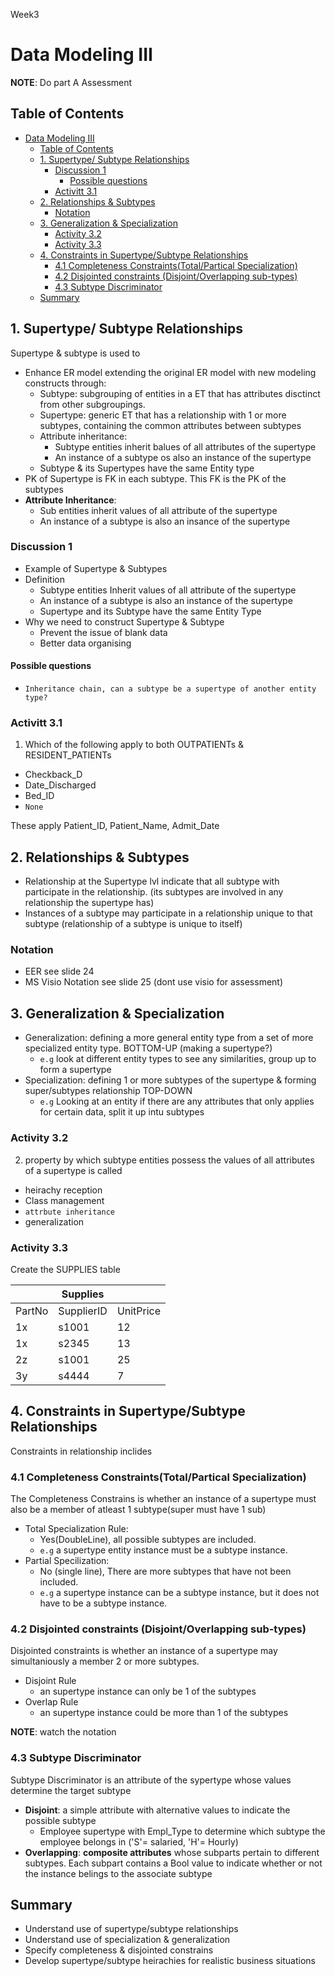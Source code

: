 Week3

# Data Modeling III

**NOTE**: Do part A Assessment

## Table of Contents
- [Data Modeling III](#data-modeling-iii)
  - [Table of Contents](#table-of-contents)
  - [1. Supertype/ Subtype Relationships](#1-supertype-subtype-relationships)
    - [Discussion 1](#discussion-1)
      - [Possible questions](#possible-questions)
    - [Activitt 3.1](#activitt-31)
  - [2. Relationships & Subtypes](#2-relationships--subtypes)
    - [Notation](#notation)
  - [3. Generalization & Specialization](#3-generalization--specialization)
    - [Activity 3.2](#activity-32)
    - [Activity 3.3](#activity-33)
  - [4. Constraints in Supertype/Subtype Relationships](#4-constraints-in-supertypesubtype-relationships)
    - [4.1 Completeness Constraints(Total/Partical Specialization)](#41-completeness-constraintstotalpartical-specialization)
    - [4.2 Disjointed constraints (Disjoint/Overlapping sub-types)](#42-disjointed-constraints-disjointoverlapping-sub-types)
    - [4.3 Subtype Discriminator](#43-subtype-discriminator)
  - [Summary](#summary)

## 1. Supertype/ Subtype Relationships

Supertype & subtype is used to

- Enhance ER model extending the original ER model with new modeling constructs through:
  - Subtype: subgrouping of entities in a ET that has attributes disctinct from other subgroupings.
  - Supertype: generic ET that has a relationship with 1 or more subtypes, containing the common attributes between subtypes
  - Attribute inheritance: 
    - Subtype entities inherit balues of all attributes of the supertype
    - An instance of a subtype os also an instance of the supertype
  - Subtype & its Supertypes have the same Entity type
- PK of Supertype is FK in each subtype. This FK is the PK of the subtypes
- **Attribute Inheritance**:
  - Sub entities inherit values of all attribute of the supertype
  - An instance of a subtype is also an insance of the supertype

### Discussion 1

- Example of Supertype & Subtypes
- Definition
  - Subtype entities Inherit values of all attribute of the supertype
  - An instance of a subtype is also an instance of the supertype
  - Supertype and its Subtype have the same Entity Type
- Why we need to construct Supertype & Subtype
  - Prevent the issue of blank data
  - Better data organising

#### Possible questions

- `Inheritance chain, can a subtype be a supertype of another entity type?`

### Activitt 3.1

1. Which of the following apply to both OUTPATIENTs & RESIDENT_PATIENTs

- Checkback_D
- Date_Discharged
- Bed_ID
- `None`

These apply Patient_ID, Patient_Name, Admit_Date

## 2. Relationships & Subtypes

- Relationship at the Supertype lvl indicate that all subtype with participate in the relationship. (its subtypes are involved in any relationship the supertype has)
- Instances of a subtype may participate in a relationship unique to that subtype (relationship of a subtype is unique to itself)

### Notation

- EER see slide 24
- MS Visio Notation see slide 25 (dont use visio for assessment)

## 3. Generalization & Specialization

- Generalization: defining a more general entity type from a set of more specialized entity type. BOTTOM-UP (making a supertype?)
  - `e.g` look at different entity types to see any similarities, group up to form a supertype
- Specialization: defining 1 or more subtypes of the supertype & forming super/subtypes relationship TOP-DOWN
  - `e.g` Looking at an entity if there are any attributes that only applies for certain data, split it up intu subtypes

### Activity 3.2

2. property by which subtype entities possess the values of all attributes of a supertype is called

- heirachy reception
- Class management
- `attrbute inheritance`
- generalization

### Activity 3.3

Create the SUPPLIES table

||Supplies||
|---|---|---|
| PartNo | SupplierID | UnitPrice|
| 1x | s1001 | 12 |
| 1x | s2345 | 13 |
| 2z | s1001 | 25 |
| 3y | s4444 | 7 |

## 4. Constraints in Supertype/Subtype Relationships

Constraints in relationship inclides

### 4.1 Completeness Constraints(Total/Partical Specialization)

  The Completeness Constrains is whether an instance of a supertype must also be a member of atleast 1 subtype(super must have 1 sub)

- Total Specialization Rule:
  - Yes(DoubleLine), all possible subtypes are included.
  - `e.g` a supertype entity instance must be a subtype instance.
- Partial Specilization:
  - No (single line), There are more subtypes that have not been included.
  - `e.g` a supertype instance can be a subtype instance, but it does not have to be a subtype instance.

### 4.2 Disjointed constraints (Disjoint/Overlapping sub-types)

Disjointed constraints is whether an instance of a supertype may simultaniously a member 2 or more subtypes.

- Disjoint Rule
  - an supertype instance can only be 1 of the subtypes
- Overlap Rule
  - an supertype instance could be more than 1 of the subtypes

**NOTE**: watch the notation

### 4.3 Subtype Discriminator

Subtype Discriminator is an attribute of the sypertype whose values determine the target subtype

- **Disjoint**: a simple attribute with alternative values to indicate the possible subtype
  - Employee supertype with Empl_Type to determine which subtype the employee belongs in ('S'= salaried, 'H'= Hourly)
- **Overlapping**: **composite attributes** whose subparts pertain to different subtypes. Each subpart contains a Bool value to indicate whether or not the instance belings to the associate subtype

## Summary

- Understand use of supertype/subtype relationships
- Understand use of specialization & generalization
- Specify completeness & disjointed constrains
- Develop supertype/subtype heirachies for realistic business situations